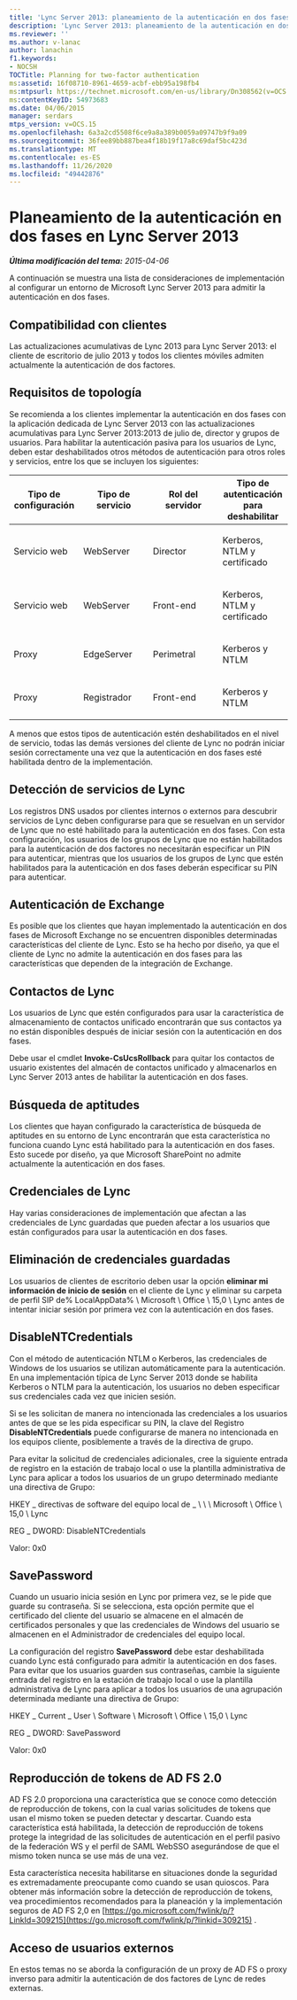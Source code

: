 ```yaml
---
title: 'Lync Server 2013: planeamiento de la autenticación en dos fases'
description: 'Lync Server 2013: planeamiento de la autenticación en dos fases.'
ms.reviewer: ''
ms.author: v-lanac
author: lanachin
f1.keywords:
- NOCSH
TOCTitle: Planning for two-factor authentication
ms:assetid: 16f08710-8961-4659-acbf-ebb95a198fb4
ms:mtpsurl: https://technet.microsoft.com/en-us/library/Dn308562(v=OCS.15)
ms:contentKeyID: 54973683
ms.date: 04/06/2015
manager: serdars
mtps_version: v=OCS.15
ms.openlocfilehash: 6a3a2cd5508f6ce9a8a389b0059a09747b9f9a09
ms.sourcegitcommit: 36fee89bb887bea4f18b19f17a8c69daf5bc423d
ms.translationtype: MT
ms.contentlocale: es-ES
ms.lasthandoff: 11/26/2020
ms.locfileid: "49442876"
---
```

# <a name="planning-for-two-factor-authentication-in-lync-server-2013"></a>Planeamiento de la autenticación en dos fases en Lync Server 2013

<div data-xmlns="http://www.w3.org/1999/xhtml">

<div class="topic" data-xmlns="http://www.w3.org/1999/xhtml" data-msxsl="urn:schemas-microsoft-com:xslt" data-cs="https://msdn.microsoft.com/">

<div data-asp="https://msdn2.microsoft.com/asp">



</div>

<div id="mainSection">

<div id="mainBody">

<span> </span>

_**Última modificación del tema:** 2015-04-06_

A continuación se muestra una lista de consideraciones de implementación al configurar un entorno de Microsoft Lync Server 2013 para admitir la autenticación en dos fases.

<div>

## <a name="client-support"></a>Compatibilidad con clientes

Las actualizaciones acumulativas de Lync 2013 para Lync Server 2013: el cliente de escritorio de julio 2013 y todos los clientes móviles admiten actualmente la autenticación de dos factores.

</div>

<div>

## <a name="topology-requirements"></a>Requisitos de topología

Se recomienda a los clientes implementar la autenticación en dos fases con la aplicación dedicada de Lync Server 2013 con las actualizaciones acumulativas para Lync Server 2013:2013 de julio de, director y grupos de usuarios. Para habilitar la autenticación pasiva para los usuarios de Lync, deben estar deshabilitados otros métodos de autenticación para otros roles y servicios, entre los que se incluyen los siguientes:


<table>
<colgroup>
<col style="width: 25%" />
<col style="width: 25%" />
<col style="width: 25%" />
<col style="width: 25%" />
</colgroup>
<thead>
<tr class="header">
<th>Tipo de configuración</th>
<th>Tipo de servicio</th>
<th>Rol del servidor</th>
<th>Tipo de autenticación para deshabilitar</th>
</tr>
</thead>
<tbody>
<tr class="odd">
<td><p>Servicio web</p></td>
<td><p>WebServer</p></td>
<td><p>Director</p></td>
<td><p>Kerberos, NTLM y certificado</p></td>
</tr>
<tr class="even">
<td><p>Servicio web</p></td>
<td><p>WebServer</p></td>
<td><p>Front-end</p></td>
<td><p>Kerberos, NTLM y certificado</p></td>
</tr>
<tr class="odd">
<td><p>Proxy</p></td>
<td><p>EdgeServer</p></td>
<td><p>Perimetral</p></td>
<td><p>Kerberos y NTLM</p></td>
</tr>
<tr class="even">
<td><p>Proxy</p></td>
<td><p>Registrador</p></td>
<td><p>Front-end</p></td>
<td><p>Kerberos y NTLM</p></td>
</tr>
</tbody>
</table>


A menos que estos tipos de autenticación estén deshabilitados en el nivel de servicio, todas las demás versiones del cliente de Lync no podrán iniciar sesión correctamente una vez que la autenticación en dos fases esté habilitada dentro de la implementación.

</div>

<div>

## <a name="lync-service-discovery"></a>Detección de servicios de Lync

Los registros DNS usados por clientes internos o externos para descubrir servicios de Lync deben configurarse para que se resuelvan en un servidor de Lync que no esté habilitado para la autenticación en dos fases. Con esta configuración, los usuarios de los grupos de Lync que no están habilitados para la autenticación de dos factores no necesitarán especificar un PIN para autenticar, mientras que los usuarios de los grupos de Lync que estén habilitados para la autenticación en dos fases deberán especificar su PIN para autenticar.

</div>

<div>

## <a name="exchange-authentication"></a>Autenticación de Exchange

Es posible que los clientes que hayan implementado la autenticación en dos fases de Microsoft Exchange no se encuentren disponibles determinadas características del cliente de Lync. Esto se ha hecho por diseño, ya que el cliente de Lync no admite la autenticación en dos fases para las características que dependen de la integración de Exchange.

</div>

<div>

## <a name="lync-contacts"></a>Contactos de Lync

Los usuarios de Lync que estén configurados para usar la característica de almacenamiento de contactos unificado encontrarán que sus contactos ya no están disponibles después de iniciar sesión con la autenticación en dos fases.

Debe usar el cmdlet **Invoke-CsUcsRollback** para quitar los contactos de usuario existentes del almacén de contactos unificado y almacenarlos en Lync Server 2013 antes de habilitar la autenticación en dos fases.

</div>

<div>

## <a name="skill-search"></a>Búsqueda de aptitudes

Los clientes que hayan configurado la característica de búsqueda de aptitudes en su entorno de Lync encontrarán que esta característica no funciona cuando Lync está habilitado para la autenticación en dos fases. Esto sucede por diseño, ya que Microsoft SharePoint no admite actualmente la autenticación en dos fases.

</div>

<div>

## <a name="lync-credentials"></a>Credenciales de Lync

Hay varias consideraciones de implementación que afectan a las credenciales de Lync guardadas que pueden afectar a los usuarios que están configurados para usar la autenticación en dos fases.

<div>

## <a name="deleting-saved-credentials"></a>Eliminación de credenciales guardadas

Los usuarios de clientes de escritorio deben usar la opción **eliminar mi información de inicio de sesión** en el cliente de Lync y eliminar su carpeta de perfil SIP de% LocalAppData% \\ Microsoft \\ Office \\ 15,0 \\ Lync antes de intentar iniciar sesión por primera vez con la autenticación en dos fases.

</div>

<div>

## <a name="disablentcredentials"></a>DisableNTCredentials

Con el método de autenticación NTLM o Kerberos, las credenciales de Windows de los usuarios se utilizan automáticamente para la autenticación. En una implementación típica de Lync Server 2013 donde se habilita Kerberos o NTLM para la autenticación, los usuarios no deben especificar sus credenciales cada vez que inicien sesión.

Si se les solicitan de manera no intencionada las credenciales a los usuarios antes de que se les pida especificar su PIN, la clave del Registro **DisableNTCredentials** puede configurarse de manera no intencionada en los equipos cliente, posiblemente a través de la directiva de grupo.

Para evitar la solicitud de credenciales adicionales, cree la siguiente entrada de registro en la estación de trabajo local o use la plantilla administrativa de Lync para aplicar a todos los usuarios de un grupo determinado mediante una directiva de Grupo:

HKEY \_ directivas de software del equipo local de \_ \\ \\ \\ Microsoft \\ Office \\ 15,0 \\ Lync

REG \_ DWORD: DisableNTCredentials

Valor: 0x0

</div>

<div>

## <a name="savepassword"></a>SavePassword

Cuando un usuario inicia sesión en Lync por primera vez, se le pide que guarde su contraseña. Si se selecciona, esta opción permite que el certificado del cliente del usuario se almacene en el almacén de certificados personales y que las credenciales de Windows del usuario se almacenen en el Administrador de credenciales del equipo local.

La configuración del registro **SavePassword** debe estar deshabilitada cuando Lync está configurado para admitir la autenticación en dos fases. Para evitar que los usuarios guarden sus contraseñas, cambie la siguiente entrada del registro en la estación de trabajo local o use la plantilla administrativa de Lync para aplicar a todos los usuarios de una agrupación determinada mediante una directiva de Grupo:

HKEY \_ Current \_ User \\ Software \\ Microsoft \\ Office \\ 15,0 \\ Lync

REG \_ DWORD: SavePassword

Valor: 0x0

</div>

</div>

<div>

## <a name="ad-fs-20-token-replay"></a>Reproducción de tokens de AD FS 2.0

AD FS 2.0 proporciona una característica que se conoce como detección de reproducción de tokens, con la cual varias solicitudes de tokens que usan el mismo token se pueden detectar y descartar. Cuando esta característica está habilitada, la detección de reproducción de tokens protege la integridad de las solicitudes de autenticación en el perfil pasivo de la federación WS y el perfil de SAML WebSSO asegurándose de que el mismo token nunca se use más de una vez.

Esta característica necesita habilitarse en situaciones donde la seguridad es extremadamente preocupante como cuando se usan quioscos. Para obtener más información sobre la detección de reproducción de tokens, vea procedimientos recomendados para la planeación y la implementación seguros de AD FS 2,0 en [https://go.microsoft.com/fwlink/p/?LinkId=309215](https://go.microsoft.com/fwlink/p/?linkid=309215) .

</div>

<div>

## <a name="external-user-access"></a>Acceso de usuarios externos

En estos temas no se aborda la configuración de un proxy de AD FS o proxy inverso para admitir la autenticación de dos factores de Lync de redes externas.

</div>

</div>

<span> </span>

</div>

</div>

</div>

